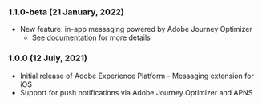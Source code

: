 ### 1.1.0-beta (21 January, 2022)
- New feature: in-app messaging powered by Adobe Journey Optimizer
  - See [documentation](Documentation/README.md) for more details

### 1.0.0 (12 July, 2021)
- Initial release of Adobe Experience Platform - Messaging extension for iOS
- Support for push notifications via Adobe Journey Optimizer and APNS
